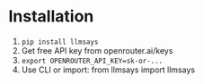 # Installation

1. `pip install llmsays`
2. Get free API key from openrouter.ai/keys
3. `export OPENROUTER_API_KEY=sk-or-...`
4. Use CLI or import: from llmsays import llmsays